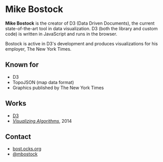 # Mike Bostock

**Mike Bostock** is the creator of D3 (Data Driven Documents), the current
state-of-the-art tool in data visualization. D3 (both the library and custom
code) is written in JavaScript and runs in the browser.

Bostock is active in D3's development and produces visualizations for his
employer, The New York Times.

## Known for
* D3
* TopoJSON (map data format)
* Graphics published by The New York Times

## Works

* [D3](http://d3js.org/)
* _[Visualizing Algorithms](http://bost.ocks.org/mike/algorithms/)_, 2014

## Contact

* [bost.ocks.org](http://bost.ocks.org/mike/)
* [@mbostock](https://twitter.com/mbostock)
